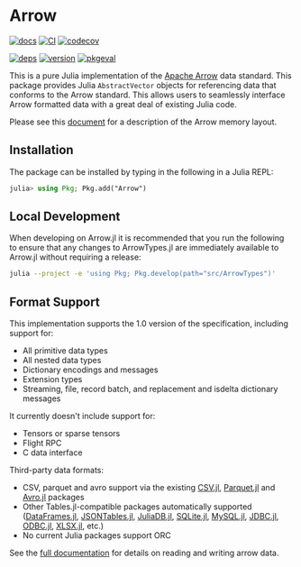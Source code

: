 <!---
  Licensed to the Apache Software Foundation (ASF) under one
  or more contributor license agreements.  See the NOTICE file
  distributed with this work for additional information
  regarding copyright ownership.  The ASF licenses this file
  to you under the Apache License, Version 2.0 (the
  "License"); you may not use this file except in compliance
  with the License.  You may obtain a copy of the License at

    http://www.apache.org/licenses/LICENSE-2.0

  Unless required by applicable law or agreed to in writing,
  software distributed under the License is distributed on an
  "AS IS" BASIS, WITHOUT WARRANTIES OR CONDITIONS OF ANY
  KIND, either express or implied.  See the License for the
  specific language governing permissions and limitations
  under the License.
-->

# Arrow

[![docs](https://img.shields.io/badge/docs-latest-blue&logo=julia)](https://arrow.apache.org/julia/)
[![CI](https://github.com/apache/arrow-julia/workflows/CI/badge.svg)](https://github.com/apache/arrow-julia/actions?query=workflow%3ACI)
[![codecov](https://app.codecov.io/gh/apache/arrow-julia/branch/main/graph/badge.svg)](https://app.codecov.io/gh/apache/arrow-julia)

[![deps](https://juliahub.com/docs/Arrow/deps.svg)](https://juliahub.com/ui/Packages/Arrow/QnF3w?t=2)
[![version](https://juliahub.com/docs/Arrow/version.svg)](https://juliahub.com/ui/Packages/Arrow/QnF3w)
[![pkgeval](https://juliahub.com/docs/Arrow/pkgeval.svg)](https://juliahub.com/ui/Packages/Arrow/QnF3w)

This is a pure Julia implementation of the [Apache Arrow](https://arrow.apache.org) data standard.  This package provides Julia `AbstractVector` objects for
referencing data that conforms to the Arrow standard.  This allows users to seamlessly interface Arrow formatted data with a great deal of existing Julia code.

Please see this [document](https://arrow.apache.org/docs/format/Columnar.html#physical-memory-layout) for a description of the Arrow memory layout.

## Installation

The package can be installed by typing in the following in a Julia REPL:

```julia
julia> using Pkg; Pkg.add("Arrow")
```

## Local Development

When developing on Arrow.jl it is recommended that you run the following to ensure that any
changes to ArrowTypes.jl are immediately available to Arrow.jl without requiring a release:

```sh
julia --project -e 'using Pkg; Pkg.develop(path="src/ArrowTypes")'
```

## Format Support

This implementation supports the 1.0 version of the specification, including support for:
  * All primitive data types
  * All nested data types
  * Dictionary encodings and messages
  * Extension types
  * Streaming, file, record batch, and replacement and isdelta dictionary messages

It currently doesn't include support for:
  * Tensors or sparse tensors
  * Flight RPC
  * C data interface

Third-party data formats:
  * CSV, parquet and avro support via the existing [CSV.jl](https://github.com/JuliaData/CSV.jl), [Parquet.jl](https://github.com/JuliaIO/Parquet.jl) and [Avro.jl](https://github.com/JuliaData/Avro.jl) packages
  * Other Tables.jl-compatible packages automatically supported ([DataFrames.jl](https://github.com/JuliaData/DataFrames.jl), [JSONTables.jl](https://github.com/JuliaData/JSONTables.jl), [JuliaDB.jl](https://github.com/JuliaData/JuliaDB.jl), [SQLite.jl](https://github.com/JuliaDatabases/SQLite.jl), [MySQL.jl](https://github.com/JuliaDatabases/MySQL.jl), [JDBC.jl](https://github.com/JuliaDatabases/JDBC.jl), [ODBC.jl](https://github.com/JuliaDatabases/ODBC.jl), [XLSX.jl](https://github.com/felipenoris/XLSX.jl), etc.)
  * No current Julia packages support ORC

See the [full documentation](https://arrow.apache.org/julia/) for details on reading and writing arrow data.
